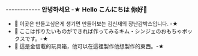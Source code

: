 ### ------------ 안녕하세요 -★ Hello こんにちは 你好👋

- 🤔 이곳은 만들고싶은게 생기면 만들어보는 김신재의 장난감박스입니다. -★
- 🤔 ここは作りたいものができれば作ってみるキム・シンジェのおもちゃボックスです。-★
- 🤔 這是金信載的玩具箱，他可以在這裡製作他想製作的東西。-★


<!--
**rlatlswo135/rlatlswo135** is a ✨ _special_ ✨ repository because its `README.md` (this file) appears on your GitHub profile.

Here are some ideas to get you started:

- 🔭 I’m currently working on ...
- 🌱 I’m currently learning ...
- 👯 I’m looking to collaborate on ...
- 🤔 I’m looking for help with ...
- 💬 Ask me about ...
- 📫 How to reach me: ...
- 😄 Pronouns: ...
- ⚡ Fun fact: ...
-->
